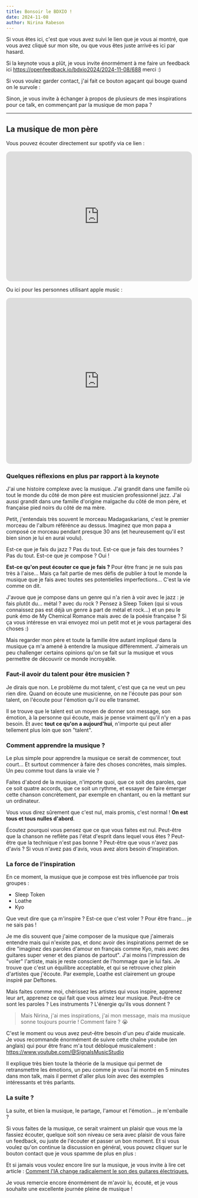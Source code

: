 ```yaml
---
title: Bonsoir le BDXIO !
date: 2024-11-08
author: Nirina Rabeson
---
```


<script setup lang="ts">
import AnimatedBoutonMeContacter from './AnimatedBoutonMeContacter.vue'
</script>

Si vous êtes ici, c'est que vous avez suivi le lien que je vous ai montré, que vous avez cliqué sur mon site, ou que vous êtes juste arrivé·es ici par hasard.

Si la keynote vous a plût, je vous invite énormément à me faire un feedback ici
<https://openfeedback.io/bdxio2024/2024-11-08/688> merci :)

Si vous voulez garder contact, j'ai fait ce bouton agaçant qui bouge quand on le survole : <AnimatedBoutonMeContacter />

Sinon, je vous invite à échanger à propos de plusieurs de mes inspirations pour ce talk, en commençant par la musique de mon papa ?

---

## La musique de mon père

Vous pouvez écouter directement sur spotify via ce lien : 

<iframe style="border-radius:12px" src="https://open.spotify.com/embed/album/365QeEq2T2B2OyLybLWbFF?utm_source=generator" width="100%" height="352" frameBorder="0" allowfullscreen="" allow="autoplay; clipboard-write; encrypted-media; fullscreen; picture-in-picture" loading="lazy"></iframe>

Ou ici pour les personnes utilisant apple music :

<iframe allow="autoplay *; encrypted-media *; fullscreen *; clipboard-write" frameborder="0" height="450" style="width:100%;max-width:660px;overflow:hidden;border-radius:10px;" sandbox="allow-forms allow-popups allow-same-origin allow-scripts allow-storage-access-by-user-activation allow-top-navigation-by-user-activation" src="https://embed.music.apple.com/fr/album/madaskarians/1753699809"></iframe>

### Quelques réflexions en plus par rapport à la keynote

J'ai une histoire complexe avec la musique. J'ai grandit dans une famille où tout le monde du côté de mon père est musicien professionnel jazz. J'ai aussi grandit dans une famille d'origine malgache du côté de mon père, et française pied noirs du côté de ma mère.

Petit, j'entendais très souvent le morceau Madagaskarians, c'est le premier morceau de l'album référénce au dessus. Imaginez que mon papa a composé ce morceau pendant presque 30 ans (et heureusement qu'il est bien sinon je lui en aurai voulu).

Est-ce que je fais du jazz ? Pas du tout. Est-ce que je fais des tournées ? Pas du tout. Est-ce que je compose ? Oui !

**Est-ce qu'on peut écouter ce que je fais ?** Pour être franc je ne suis pas très à l'aise... Mais ça fait partie de mes défis de publier à tout le monde la musique que je fais avec toutes ses potentielles imperfections... C'est la vie comme on dit.

J'avoue que je compose dans un genre qui n'a rien à voir avec le jazz : je fais plutôt du... métal ? avec du rock ? Pensez à Sleep Token (qui si vous connaissez pas est déjà un genre à part de métal et rock...) et un peu le punk émo de My Chemical Romance mais avec de la poésie française ? Si ça vous intéresse en vrai envoyez moi un petit mot et je vous partagerai des choses :)  <AnimatedBoutonMeContacter />

Mais regarder mon père et toute la famille être autant impliqué dans la musique ça m'a amené à entendre la musique différemment. J'aimerais un peu challenger certains opinions qu'on se fait sur la musique et vous permettre de découvrir ce monde incroyable.

### Faut-il avoir du talent pour être musicien ?

Je dirais que non. Le problème du mot talent, c'est que ça ne veut un peu rien dire. Quand on écoute une musicienne, on ne l'écoute pas pour son talent, on l'écoute pour l'émotion qu'il ou elle transmet.

Il se trouve que le talent est un moyen de donner son message, son émotion, à la personne qui écoute, mais je pense vraiment qu'il n'y en a pas besoin. Et avec **tout ce qu'on a aujourd'hui**, n'importe qui peut aller tellement plus loin que son "talent".

### Comment apprendre la musique ?

Le plus simple pour apprendre la musique ce serait de commencer, tout court... Et surtout commencer à faire des choses concrètes, mais simples. Un peu comme tout dans la vraie vie ?

Faites d'abord de la musique, n'importe quoi, que ce soit des paroles, que ce soit quatre accords, que ce soit un rythme, et essayer de faire émerger cette chanson concrètement, par exemple en chantant, ou en la mettant sur un ordinateur.

Vous vous direz sûrement que c'est nul, mais promis, c'est normal ! **On est tous et tous nulles d'abord**.

Écoutez pourquoi vous pensez que ce que vous faites est nul. Peut-être que la chanson ne reflète pas l'état d'esprit dans lequel vous êtes ? Peut-être que la technique n'est pas bonne ? Peut-être que vous n'avez pas d'avis ? Si vous n'avez pas d'avis, vous avez alors besoin d'inspiration.

### La force de l'inspiration

En ce moment, la musique que je compose est très influencée par trois groupes :

- Sleep Token
- Loathe
- Kyo

Que veut dire que ça m'inspire ? Est-ce que c'est voler ? Pour être franc... je ne sais pas !

Je me dis souvent que j'aime composer de la musique que j'aimerais entendre mais qui n'existe pas, et donc avoir des inspirations permet de se dire "imaginez des paroles d'amour en français comme Kyo, mais avec des guitares super vener et des pianos de partout". J'ai moins l'impression de "voler" l'artiste, mais je reste conscient de l'hommage que je lui fais. Je trouve que c'est un équilibre acceptable, et qui se retrouve chez plein d'artistes que j'écoute. Par exemple, Loathe est clairement un groupe inspiré par Deftones.

Mais faites comme moi, chérissez les artistes qui vous inspire, apprenez leur art, apprenez ce qui fait que vous aimez leur musique. Peut-être ce sont les paroles ? Les instruments ? L'énergie qu'ils vous donnent ?

> Mais Nirina, j'ai mes inspirations, j'ai mon message, mais ma musique sonne toujours pourrie ! Comment faire ? 😭

C'est le moment ou vous avez peut-être besoin d'un peu d'aide musicale. Je vous recommande énormément de suivre cette chaîne youtube (en anglais) qui pour être franc m'a tout débloqué musicalement : <https://www.youtube.com/@SignalsMusicStudio>

Il explique très bien toute la théorie de la musique qui permet de retransmettre les émotions, un peu comme je vous l'ai montré en 5 minutes dans mon talk, mais il permet d'aller plus loin avec des exemples intéressants et très parlants.

### La suite ?

La suite, et bien la musique, le partage, l'amour et l'émotion... je m'emballe ?

Si vous faites de la musique, ce serait vraiment un plaisir que vous me la fassiez écouter, quelque soit son niveau ce sera avec plaisir de vous faire un feedback, ou juste de l'écouter et passer un bon moment. Et si vous voulez qu'on continue la discussion en général, vous pouvez cliquer sur le bouton contact que je vous spamme de plus en plus :

<AnimatedBoutonMeContacter />

Et si jamais vous voulez encore lire sur la musique, je vous invite à lire cet article : [Comment l'IA change radicalement le son des guitares électriques.](/posts/comment-lia-change-le-son-des-guitares-electriques)

Je vous remercie encore énormément de m'avoir lu, écouté, et je vous souhaite une excellente journée pleine de musique !
